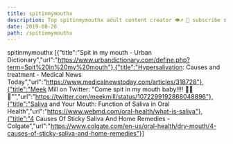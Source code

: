 ```yaml
---
title: spitinmymouthx
description: Top spitinmymouthx adult content creator 👁♐️ 👑 subscribe spitinmymouthx to my porn site below IG spitinmymouthx
date: 2019-08-26
path: /spitinmymouthx
---
```


spitinmymouthx
[{"title":"Spit in my mouth - Urban Dictionary","url":"https://www.urbandictionary.com/define.php?term=Spit%20in%20my%20mouth"},{"title":"Hypersalivation: Causes and treatment - Medical News Today","url":"https://www.medicalnewstoday.com/articles/318728"},{"title":"Meek Mill on Twitter: \"Come spit in my mouth baby!!!! 🤤🤤🤤\"","url":"https://twitter.com/meekmill/status/1072299192868048896"},{"title":"Saliva and Your Mouth: Function of Saliva in Oral Health","url":"https://www.webmd.com/oral-health/what-is-saliva"},{"title":"4 Causes Of Sticky Saliva And Home Remedies - Colgate","url":"https://www.colgate.com/en-us/oral-health/dry-mouth/4-causes-of-sticky-saliva-and-home-remedies"}]

